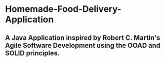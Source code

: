 # Homemade-Food-Delivery-Application
## A Java Application inspired by Robert C. Martin's Agile Software Development using the OOAD and SOLID principles.
